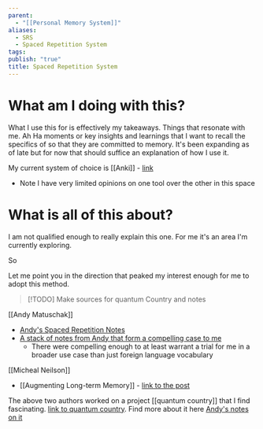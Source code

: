 ```yaml
---
parent:
  - "[[Personal Memory System]]"
aliases:
  - SRS
  - Spaced Repetition System
tags: 
publish: "true"
title: Spaced Repetition System
---
```

# What am I doing with this?
What I use this for is effectively my takeaways. Things that resonate with me. Ah Ha moments or key insights and learnings that I want to recall the specifics of so that they are committed to memory. It's been expanding as of late but for now that should suffice an explanation of how I use it.

My current system of choice is [[Anki]] - [link](https://ankiweb.net/) 
- Note I have very limited opinions on one tool over the other in this space

# What is all of this about?
I am not qualified enough to really explain this one. For me it's an area I'm currently exploring.

So

Let me point you in the direction that peaked my interest enough for me to adopt this method.

> [!TODO] Make sources for quantum Country and notes

[[Andy Matuschak]] 
- [Andy's Spaced Repetition Notes](https://notes.andymatuschak.org/Spaced_repetition_memory_system)
- [A stack of notes from Andy that form a compelling case to me](https://notes.andymatuschak.org/Spaced_repetition_memory_system?stackedNotes=z3R2EmEqQz6CVZifHWYMB7B&stackedNotes=z9Vi7YVx7NzxU2wawNgsJbk)
	- There were compelling enough to at least warrant a trial for me in a broader use case than just foreign language vocabulary

[[Micheal Neilson]]
- [[Augmenting Long-term Memory]] - [link to the post](http://augmentingcognition.com/ltm.html)

The above two authors worked on a project [[quantum country]] that I find fascinating. [link to quantum country](https://quantum.country/). Find more about it here [Andy's notes on it](https://notes.andymatuschak.org/Quantum_Country?stackedNotes=zqetsQERteJhyPitmRoaeE)